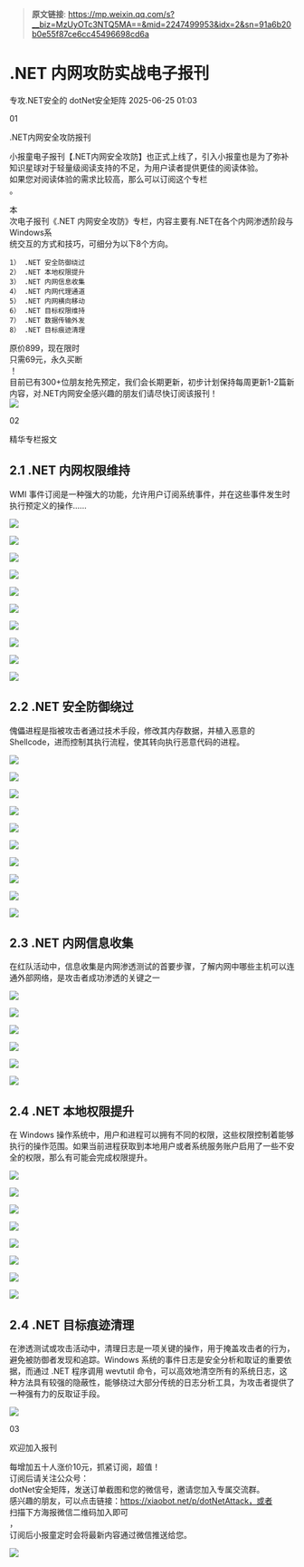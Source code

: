 > **原文链接**: https://mp.weixin.qq.com/s?__biz=MzUyOTc3NTQ5MA==&mid=2247499953&idx=2&sn=91a6b20b0e55f87ce6cc45496698cd6a

#  .NET 内网攻防实战电子报刊  
专攻.NET安全的  dotNet安全矩阵   2025-06-25 01:03  
  
01  
  
.NET内网安全攻防报刊  
  
小报童电子报刊【.NET内网安全攻防】也正式上线了，引入小报童也是为了弥补知识星球对于轻量级阅读支持的不足，为用户读者提供更佳的阅读体验。  
如果您对阅读体验的需求比较高，那么可以订阅这个专栏  
。  
  
  
  
本  
次电子报刊《.NET 内网安全攻防》专栏，内容主要有.NET在各个内网渗透阶段与Windows系  
统交互的方式和技巧，可细分为以下8个方向。  
  

```
1） .NET 安全防御绕过
2） .NET 本地权限提升
3） .NET 内网信息收集
4） .NET 内网代理通道
5） .NET 内网横向移动
6） .NET 目标权限维持
7） .NET 数据传输外发
8） .NET 目标痕迹清理
```

  
  
原价899，现在限时  
只需69元，永久买断  
！  
目前已有300+位朋友抢先预定，我们会长期更新，初步计划保持每周更新1-2篇新内容，对.NET内网安全感兴趣的朋友们请尽快订阅该报刊！  
![](https://mmbiz.qpic.cn/mmbiz_jpg/NO8Q9ApS1YibeicvDNVldcXTgRnFUFTwOqfTleogJThU7kCaZJuuU2BLVLYluu6CFV7BX458AxBcd93ickZ0rmOqQ/640?wx_fmt=other&from=appmsg&wxfrom=5&wx_lazy=1&wx_co=1&tp=webp "")  
  
  
02  
  
精华专栏报文  
## 2.1 .NET 内网权限维持  
  
WMI 事件订阅是一种强大的功能，允许用户订阅系统事件，并在这些事件发生时执行预定义的操作......  
  
![](https://mmbiz.qpic.cn/mmbiz_png/NO8Q9ApS1Y8oicfEnZ01LkDH9F8Zwqmp6grM0uCX7owQX5IpWDT6QVmyNMUjmcemqUT0823C2ib9Dw9mXQRJMj3g/640?wx_fmt=png&from=appmsg "")  
  
![](https://mmbiz.qpic.cn/mmbiz_png/NO8Q9ApS1YicV41IrAXazP4VPm1ybo47GwJibao4c22eJmpXjPmEV3icFPtJsmFjQXj4gRibEwEoQ17jUibhs3W0EIg/640?wx_fmt=other&from=appmsg&tp=webp&wxfrom=5&wx_lazy=1&wx_co=1 "")  
  
![](https://mmbiz.qpic.cn/mmbiz_png/NO8Q9ApS1Y8oicfEnZ01LkDH9F8Zwqmp6KVMMM1ZNLCOSk7iaSBdXmHO16Sg7icp7VicezcmvGibq6s5YkVTsT1ES8w/640?wx_fmt=png&from=appmsg "")  
  
![](https://mmbiz.qpic.cn/mmbiz_png/NO8Q9ApS1Y8TQhCZMggf71ffibqISJ8f5C0whQHzIMBExGF9bBwlBVnkqTrxVYK9a2ib5NudLoMkUcGkBGfegBNQ/640?wx_fmt=other&from=appmsg&wxfrom=5&wx_lazy=1&wx_co=1&tp=webp "")  
  
![](https://mmbiz.qpic.cn/mmbiz_png/NO8Q9ApS1Y8TQhCZMggf71ffibqISJ8f5yx0Vcd8yvyr4EGYt2AcTS24IRCiaIgCkXX9k71W7iaibcyG5ichBbEaSGQ/640?wx_fmt=other&from=appmsg&wxfrom=5&wx_lazy=1&wx_co=1&tp=webp "")  
  
![](https://mmbiz.qpic.cn/mmbiz_png/NO8Q9ApS1Y8oicfEnZ01LkDH9F8Zwqmp6tzas8rwIxuicLaLAvUWicOsWSpfdUYcAUlMoibXbBTF5MMzibNzT6HIVxw/640?wx_fmt=png&from=appmsg "")  
  
![](https://mmbiz.qpic.cn/mmbiz_png/NO8Q9ApS1Yib5CJlFmEOTeruxSS2L8gEiaYr2PZ2h4tHC5sGG1SDyicT6l6cebtRiavXQOAotmQQxqUUiaia2YoMV9nQ/640?wx_fmt=other&from=appmsg&tp=webp&wxfrom=5&wx_lazy=1&wx_co=1 "")  
  
![](https://mmbiz.qpic.cn/mmbiz_png/NO8Q9ApS1Y8oicfEnZ01LkDH9F8Zwqmp6fqoqYleA5Wr4ibWOY27aDbv2fQZuDrfIibDvPV9aDSziaWNjbn9Ch29hg/640?wx_fmt=png&from=appmsg "")  
  
![](https://mmbiz.qpic.cn/mmbiz_png/NO8Q9ApS1Y8oicfEnZ01LkDH9F8Zwqmp6kFaBKEWpamibjmjKZalMg1fv5UfRwOhzls9aZicPS7SgsVFP0obnBkYQ/640?wx_fmt=png&from=appmsg "")  
  
![](https://mmbiz.qpic.cn/mmbiz_png/NO8Q9ApS1Y8oicfEnZ01LkDH9F8Zwqmp6ENicCaD3va5HjiazQr76KvNt8xNRfiaZMGbjkM6rP43ZemS7r7jSvYjYA/640?wx_fmt=png&from=appmsg "")  
## 2.2 .NET 安全防御绕过  
  
傀儡进程是指被攻击者通过技术手段，修改其内存数据，并植入恶意的Shellcode，进而控制其执行流程，使其转向执行恶意代码的进程。  
  
![](https://mmbiz.qpic.cn/mmbiz_png/NO8Q9ApS1Y8oicfEnZ01LkDH9F8Zwqmp6IePEYbIicl4ya2IoRDZOfAfMG6oAVia2h534XXdwGo6ic1SEuHLIvr2dg/640?wx_fmt=png&from=appmsg "")  
  
![](https://mmbiz.qpic.cn/mmbiz_png/NO8Q9ApS1Y8oicfEnZ01LkDH9F8Zwqmp60OcLDqBicWibWn1zPbicEWibjrTQjwYMBY2REZJy0OF5UOtRGcXSWDF4KA/640?wx_fmt=png&from=appmsg "")  
  
![](https://mmbiz.qpic.cn/mmbiz_png/NO8Q9ApS1YicV41IrAXazP4VPm1ybo47GPdHnIblkoj4ibILmmHthAticr6wJFtZZmkpUNRUVOQfyIljNlLMgMMgQ/640?wx_fmt=other&from=appmsg&tp=webp&wxfrom=5&wx_lazy=1&wx_co=1 "")  
  
![](https://mmbiz.qpic.cn/mmbiz_png/NO8Q9ApS1Y8oicfEnZ01LkDH9F8Zwqmp6UjaGwybz7ibjqLSmibWvpYOX1iaqzGcTicWzzeZSyPNYZa1YJyfo1ZuKdQ/640?wx_fmt=png&from=appmsg "")  
  
![](https://mmbiz.qpic.cn/mmbiz_png/NO8Q9ApS1YicV41IrAXazP4VPm1ybo47GYp8sNXHMv6op5GrgdLBhSShF2icHWjB2f5IQJQl9ELOyLCobN8pgdibg/640?wx_fmt=other&from=appmsg&tp=webp&wxfrom=5&wx_lazy=1&wx_co=1 "")  
  
![](https://mmbiz.qpic.cn/mmbiz_png/NO8Q9ApS1Y8oicfEnZ01LkDH9F8Zwqmp6YViaAhAxWSdfkaKtiab4KqU0WNVWibOUyCxw5mncLDFjEjkZBqibSfdeQg/640?wx_fmt=png&from=appmsg "")  
  
![](https://mmbiz.qpic.cn/mmbiz_png/NO8Q9ApS1Y8oicfEnZ01LkDH9F8Zwqmp64ZcFoA5t9A5g4wmj4tsEU6vSuatSjJydYIOm9CcoZQkfSOgaxsdwbA/640?wx_fmt=png&from=appmsg "")  
  
![](https://mmbiz.qpic.cn/mmbiz_png/NO8Q9ApS1Y8TQhCZMggf71ffibqISJ8f5C8aLNSiaY4tZO1U8Fs8yc0PGfLC9l0L6OGo4JN02BHCPxam4tiaiaoVnw/640?wx_fmt=other&from=appmsg&wxfrom=5&wx_lazy=1&wx_co=1&tp=webp "")  
  
![](https://mmbiz.qpic.cn/mmbiz_png/NO8Q9ApS1Y8oicfEnZ01LkDH9F8Zwqmp6M5heheVI07mE60VoID39EJanbQKGUzAb9av5H0QXiaHHDMpPC5PwdicQ/640?wx_fmt=png&from=appmsg "")  
  
![](https://mmbiz.qpic.cn/mmbiz_png/NO8Q9ApS1Y8TQhCZMggf71ffibqISJ8f5OuQazhVe6ConObvQtfO3bJnwQLvYx2q8HRCr7iaztN9jyhXmRQC1LfQ/640?wx_fmt=other&from=appmsg&wxfrom=5&wx_lazy=1&wx_co=1&tp=webp "")  
## 2.3 .NET 内网信息收集  
  
在红队活动中，信息收集是内网渗透测试的首要步骤，了解内网中哪些主机可以连通外部网络，是攻击者成功渗透的关键之一  
  
![](https://mmbiz.qpic.cn/mmbiz_png/NO8Q9ApS1Y8oicfEnZ01LkDH9F8Zwqmp65lBubuNFgkQrIJhj7YX0iazIOmCJFNs9G0I8akK9Y9YvtcSWaPD9MSQ/640?wx_fmt=png&from=appmsg "")  
  
![](https://mmbiz.qpic.cn/mmbiz_png/NO8Q9ApS1Y8oicfEnZ01LkDH9F8Zwqmp6PRVTFibEtRwxH7gxgbd4lxzEvY1wlNNzQmsAKVRYOzyowuTPehahYaA/640?wx_fmt=png&from=appmsg "")  
  
![](https://mmbiz.qpic.cn/mmbiz_png/NO8Q9ApS1Y8oicfEnZ01LkDH9F8Zwqmp6aD7pjYicXmLDSl8q4HWcgr19F6zd6A4ptu9K4ibctGoeZFKKiaW6bPgWA/640?wx_fmt=png&from=appmsg "")  
  
![](https://mmbiz.qpic.cn/mmbiz_png/NO8Q9ApS1YibRSbGKuzc7bbTCCdt2JBxABOlHzcwrXm7qwTJ9zyORhnL1RUjVrnpuibMwgtxsdIUFhWgLCqumqgA/640?wx_fmt=other&from=appmsg&wxfrom=5&wx_lazy=1&wx_co=1&tp=webp "")  
  
![](https://mmbiz.qpic.cn/mmbiz_png/NO8Q9ApS1YicKqPpUFs6Oia6e723AF0vTNXOibWZrHAPw0szTAfTLnqVVrpJTlbd2juWwMIFsFDqyuiangWzPdH57Q/640?wx_fmt=other&from=appmsg&tp=webp&wxfrom=5&wx_lazy=1&wx_co=1 "")  
  
![](https://mmbiz.qpic.cn/mmbiz_png/NO8Q9ApS1Yib5CJlFmEOTeruxSS2L8gEia3bRxI0jMxkHxEzTlMtmFvefwx8dkGKLdEvgcF2UU7m6Jicd5xItKXcg/640?wx_fmt=other&from=appmsg&tp=webp&wxfrom=5&wx_lazy=1&wx_co=1 "")  
## 2.4 .NET 本地权限提升  
  
在 Windows 操作系统中，用户和进程可以拥有不同的权限，这些权限控制着能够执行的操作范围。如果当前进程获取到本地用户或者系统服务账户启用了一些不安全的权限，那么有可能会完成权限提升。  
  
![](https://mmbiz.qpic.cn/mmbiz_png/NO8Q9ApS1Y8oicfEnZ01LkDH9F8Zwqmp6dhW29r9GUx3d5PUicP49LEaqOYHiaqRtSqCO6yBhOPegKyMvCSZpNI9Q/640?wx_fmt=png&from=appmsg "")  
  
![](https://mmbiz.qpic.cn/mmbiz_png/NO8Q9ApS1Y8oicfEnZ01LkDH9F8Zwqmp6owRdZJNEJyN4ibib7ccyq7SyBNfZ3oEkEyZb4p8A9gMSiceMMo7TARv5w/640?wx_fmt=png&from=appmsg "")  
  
![](https://mmbiz.qpic.cn/mmbiz_png/NO8Q9ApS1Y8oicfEnZ01LkDH9F8Zwqmp6lmYyUWFqZx0eibQ64jWD1hVla8iaKc5R7SqWmicZNTJYp983jm5mhLzlw/640?wx_fmt=png&from=appmsg "")  
  
![](https://mmbiz.qpic.cn/mmbiz_png/NO8Q9ApS1Y8oicfEnZ01LkDH9F8Zwqmp6JwEv8sPuBhMibVDQR13YeYjDECTglNUrMw4ustIviabcbSVUIP7xcPbg/640?wx_fmt=png&from=appmsg "")  
  
![](https://mmbiz.qpic.cn/mmbiz_png/NO8Q9ApS1Y8oicfEnZ01LkDH9F8Zwqmp61AmDw3F1ibOofQr90WlJAYAjVibswmWUH6wDWJTERLSBGnlvhbk6E17w/640?wx_fmt=png&from=appmsg "")  
  
![](https://mmbiz.qpic.cn/mmbiz_png/NO8Q9ApS1YicV41IrAXazP4VPm1ybo47GuDTKabcoYCQiaEQhKtLkIGs2jamdiaXXGfGzErQbC89FqXKjB0iadNchw/640?wx_fmt=other&from=appmsg&tp=webp&wxfrom=5&wx_lazy=1&wx_co=1 "")  
  
![](https://mmbiz.qpic.cn/mmbiz_png/NO8Q9ApS1YicV41IrAXazP4VPm1ybo47GUj7HCCGshdo3AITwicICED7xmZyn2yQFp9vGibQ1v8iaAlM65Ke5KGSzA/640?wx_fmt=other&from=appmsg&tp=webp&wxfrom=5&wx_lazy=1&wx_co=1 "")  
  
![](https://mmbiz.qpic.cn/mmbiz_png/NO8Q9ApS1Yib5CJlFmEOTeruxSS2L8gEiabFBK3Pce4W4ibyWk0gV8YGvkpicKdLkegkO6wc9WWIrfgbGZWNracPvg/640?wx_fmt=other&from=appmsg&tp=webp&wxfrom=5&wx_lazy=1&wx_co=1 "")  
## 2.4 .NET 目标痕迹清理  
  
在渗透测试或攻击活动中，清理日志是一项关键的操作，用于掩盖攻击者的行为，避免被防御者发现和追踪。Windows 系统的事件日志是安全分析和取证的重要依据，而通过 .NET 程序调用 wevtutil 命令，可以高效地清空所有的系统日志，这种方法具有较强的隐蔽性，能够绕过大部分传统的日志分析工具，为攻击者提供了一种强有力的反取证手段。  
  
![](https://mmbiz.qpic.cn/mmbiz_png/NO8Q9ApS1Y8oicfEnZ01LkDH9F8Zwqmp6rzeENQmo5hCcXfnYOkvqe68dZzCnaiaOc8CLyOG7ib0Ed2xzDQsN3pzg/640?wx_fmt=png&from=appmsg "")  
  
03  
  
欢迎加入报刊  
  
每增加五十人涨价10元，抓紧订阅，超值！  
订阅后请关注公众号：  
dotNet安全矩阵，发送订单截图和您的微信号，邀请您加入专属交流群。  
感兴趣的朋友，可以点击链接：https://xiaobot.net/p/dotNetAttack，或者  
扫描下方海报微信二维码加入即可  
，  
订阅后小报童定时会将最新内容通过微信推送给您。  
  
![](https://mmbiz.qpic.cn/mmbiz_png/NO8Q9ApS1Y8oicfEnZ01LkDH9F8Zwqmp6fDhwowpKR6GGBuuUgvqMmoNiaA90huKJtqSwwVff6Ye1eiazibF00s6IQ/640?wx_fmt=png&from=appmsg "")  
  
  
